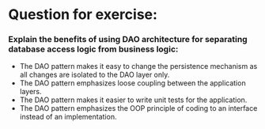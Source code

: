 # Question for exercise:
### Explain the benefits of using DAO architecture for separating database access logic from business logic:
- The DAO pattern makes it easy to change the persistence mechanism as all changes are isolated to the DAO layer only.
- The DAO pattern emphasizes loose coupling between the application layers.
- The DAO pattern makes it easier to write unit tests for the application.
- The DAO pattern emphasizes the OOP principle of coding to an interface instead of an implementation.